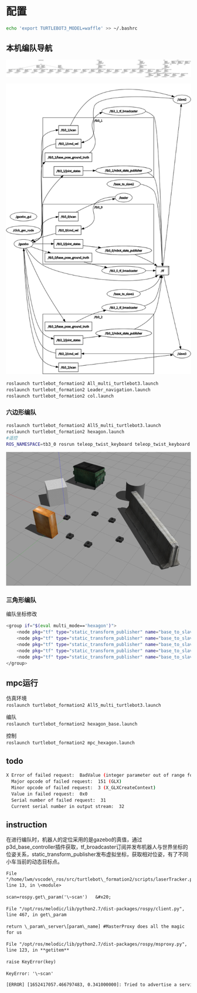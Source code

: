 # 配置
```bash
echo 'export TURTLEBOT3_MODEL=waffle' >> ~/.bashrc

```


## 本机编队导航

![](image/image_SSLmzaVWZw.png)

![](image/image_qzTJqy8uoN.png)

```bash
roslaunch turtlebot_formation2 All_multi_turtlebot3.launch 
roslaunch turtlebot_formation2 Leader_navigation.launch 
roslaunch turtlebot_formation2 col.launch 

```

### 六边形编队

```bash
roslaunch turtlebot_formation2 All5_multi_turtlebot3.launch 
roslaunch turtlebot_formation2 hexagon.launch 
#遥控
ROS_NAMESPACE=tb3_0 rosrun teleop_twist_keyboard teleop_twist_keyboard.py 

```

![Alt text](image.png)



### 三角形编队



编队坐标修改

```bash
<group if="$(eval multi_mode=='hexagon')">
    <node pkg="tf" type="static_transform_publisher" name="base_to_slave1" args="-1 -1 0 0 0 0   $(arg first_tb3) slave1 100" />
    <node pkg="tf" type="static_transform_publisher" name="base_to_slave2" args="-1  1 0 0 0 0   $(arg first_tb3) slave2 100" />
    <node pkg="tf" type="static_transform_publisher" name="base_to_slave3" args="-2  -1 0 0 0 0   $(arg first_tb3) slave3 100" />
    <node pkg="tf" type="static_transform_publisher" name="base_to_slave4" args="-2  1 0 0 0 0   $(arg first_tb3) slave4 100" />
    <node pkg="tf" type="static_transform_publisher" name="base_to_slave5" args="-3  0 0 0 0 0   $(arg first_tb3) slave5 100" />
</group>
```

## mpc运行

仿真环境\
`roslaunch turtlebot_formation2 All5_multi_turtlebot3.launch`

编队 \
`roslaunch turtlebot_formation2 hexagon_base.launch `

控制\
`roslaunch turtlebot_formation2 mpc_hexagon.launch`



## todo
```bash
X Error of failed request:  BadValue (integer parameter out of range for operation)
  Major opcode of failed request:  151 (GLX)
  Minor opcode of failed request:  3 (X_GLXCreateContext)
  Value in failed request:  0x0
  Serial number of failed request:  31
  Current serial number in output stream:  32

```
## instruction
在进行编队时，机器人的定位采用的是gazebo的真值，通过p3d_base_controller插件获取，tf_broadcaster订阅并发布机器人与世界坐标的位姿关系，static_transform_publisher发布虚拟坐标，获取相对位姿，有了不同小车当前的动态目标点。




```
File "/home/lwm/vscode\_ros/src/turtlebot\_formation2/scripts/laserTracker.py", line 13, in \<module>

scan=rospy.get\_param('\~scan')   &#x20;

File "/opt/ros/melodic/lib/python2.7/dist-packages/rospy/client.py", line 467, in get\_param

return \_param\_server\[param\_name] #MasterProxy does all the magic for us

File "/opt/ros/melodic/lib/python2.7/dist-packages/rospy/msproxy.py", line 123, in **getitem**

raise KeyError(key)

KeyError: '\~scan'
```
```bash
[ERROR] [1652417057.466797483, 0.341000000]: Tried to advertise a service that is already advertised in this node [/tb3_0/imu_service]

```

